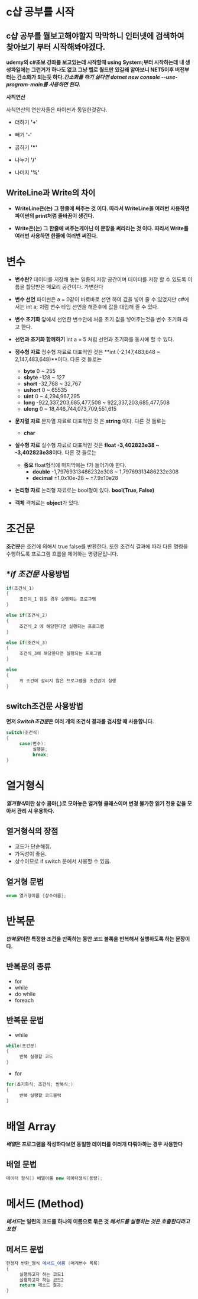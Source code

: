 # c샵 공부를 시작
## c샵 공부를 뭘보고해야할지 막막하니 인터넷에 검색하여 찾아보기 부터 시작해봐야겠다.

**udemy의 c#초보 강좌를 보고있는데 시작할때 using System;부터 시작하는데 내 생성파일에는 그런거가 하나도 없고 그냥 헬로 월드만 있길래 알아보니 NET5이후 버전부터는 간소화가 되는듯 하다.*간소화를 하기 싫다면 dotnet new console --use-program-main를 사용하면 된다.***




**사칙연산**

사칙연산의 연산자들은 파이썬과 동일한것같다.

* 더하기
     **'+'**

* 빼기 
     **'-'**

* 곱하기
     **'*'**

* 나누기
     **'/'**

* 나머지
     **'%'**

## WriteLine과 Write의 차이

* **WriteLine은(는) 그 한줄에 써주는 것 이다. 따라서 WriteLine을 여러번 사용하면 파이썬의 print처럼 줄바꿈이 생긴다.**

* **Write은(는) 그 한줄에 써주는게아닌 이 문장을 써라라는 것 이다. 따라서 Write를 여러번 사용하면 한줄에 여러번 써진다.**

# 변수

* **변수란?** 데이터를 저장해 놓는 일종의 저장 공간이며 데이터를 저장 할 수 있도록 이름을 할당받은 메모리 공간이다. 가변한다

* **변수 선언** 파이썬은 a = 0같이 바로바로 선언 하여 값을 넣어 줄 수 있었지만 c#에서는 int a; 처럼 변수 타입 선언을 해준후에 값을 대입해 줄 수 있다.
* **변수 초기화** 앞에서 선언한 변수안에 처음 초기 값을 넣어주는것을 변수 초기화 라고 한다.

* **선언과 초기화 함께하기** int a = 5 처럼 선언과 초기화를 동시에 할 수 있다.

* **정수형 자료** 정수형 자료로 대표적인 것은 **int (-2,147,483,648 ~ 2,147,483,648)**이다. 다른 것 들로는  
     * **byte** 0 ~ 255 
     * **sbyte** -128 ~ 127
     * **short** -32,768 ~ 32,767
     * **ushort** 0 ~ 65535
     * **uint** 0 ~ 4,294,967,295
     * **long** -922,337,203,685,477,508 ~ 922,337,203,685,477,508
     * **ulong** 0 ~ 18,446,744,073,709,551,615
* **문자열 자료** 문자열 자료로 대표적인 것 은 **string** 이다. 다른 것 들로는
     * **char**

* **실수형 자료** 실수형 자료로 대표적인 것은 **float -3,402823e38 ~ -3,402823e38**이다. 다른 것 들로는
     * **중요** float형식에 마지막에는 f가 들어가야 한다. 
          * **double** -1,79769313486232e308 ~ 1,79769313486232e308
          * **decimal** ±1.0x10e-28 ~ ±7.9x10e28

* **논리형 자료** 논리형 자료로는 bool형이 있다. **bool(True, False)**

* **객체** 객체로는 **object**가 있다.

# 조건문

**조건문**은 조건에 의해서 true false를 반환한다. 또한 조건식 결과에 따라 다른 명령을 수행하도록 프로그램 흐름을 제어하는 명령문입니다.

## **if 조건문* 사용방법
```c#
if(조건식_1)
{
     조건이_1 참일 경우 실행되는 프로그램
}

else if(조건식_2)
{
     조건식_2 에 해당한다면 실행되는 프로그램
}

else if(조건식_3)
{
     조건식_3에 해당한다면 실행되는 프로그램
}

else
{
     위 조건에 걸리지 않은 프로그램을 조건없이 실행 
}
```
## switch조건문 사용방법
**먼저 *Switch조건문*은 여러 개의 조건식 결과를 검사할 때 사용합니다.**
```c#
switch(조건식)
{
     case(변수):
          실행문;
          break;
} 
```

# 열거형식
***열거형식*이란 상수 콤마(,)로 모아놓은 열거형 클래스이며 변경 불가한 읽기 전용 값을 모아서 관리 시 유용하다.**
## 열거형식의 장점
* 코드가 단순해짐.
* 가독성이 좋음.
* 상수이므로 if switch 문에서 사용할 수 있음.

## 열거형 문법
```c#
enum 열거형이름 {상수이름};
```

# 반복문
***반복문*이란 특정한 조건을 만족하는 동안 코드 블록을 반복해서 실행하도록 하는 문장이다.**

## 반복문의 종류
* for
* while
* do while
* foreach

## 반복문 문법
 * while  
```c#
while(조건문)
{
     반복 실행할 코드
}
```

* for
```c#
for(초기화식; 조건식; 반복식;)
{
     반복 실행할 코드블럭
}
```

# 배열 Array
***배열*은 프로그램을 작성하다보면 동일한 데이터를 여러개 다뤄야하는 경우 사용한다**

## 배열 문법
```c#
데이터 형식[] 배열이름 new 데이터형식[용량];
```

# 메서드 (Method)
***메서드*는 일련의 코드를 하나의 이름으로 묶은 것 *메서드를 실행하는 것은 호출한다라고 표현***

## 메서드 문법
```c#
한정자 반환_형식 메서드_이름 (매게변수 목록)
{
     실행하고자 하는 코드1
     실행하고자 하는 코드2
     return 메소드 결과;
}
```